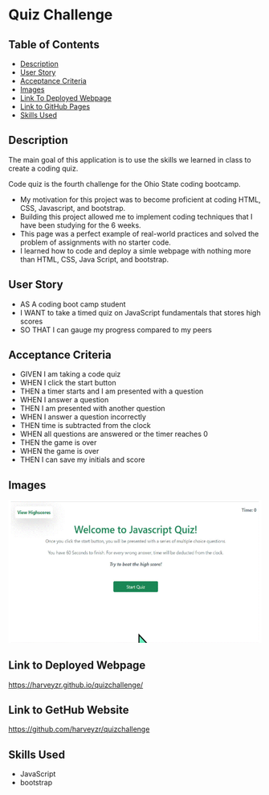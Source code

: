 # Quiz Challenge

## Table of Contents

 - [Description](#description)
 - [User Story](#user-story)
 - [Acceptance Criteria](#acceptance-criteria)
 - [Images](#images)
 - [Link To Deployed Webpage](#link-to-deployed-webpage)
 - [Link to GitHub Pages ](#link-to-gethub-website)
 - [Skills Used](#skills-used)

 ## Description
The main goal of this application is to use the skills we learned in class to create a coding quiz.

 Code quiz is the fourth challenge for the Ohio State coding bootcamp.
-	My motivation for this project was to become proficient at coding HTML, CSS, Javascript, and bootstrap.  
-	Building this project allowed me to implement coding techniques that I have been studying for the 6 weeks. 
-	This page was a perfect example of real-world practices and solved the problem of assignments with no starter code. 
-	I learned how to code and deploy a simle webpage with nothing more than HTML, CSS, Java Script, and bootstrap.  


 ## User Story
- AS A coding boot camp student
- I WANT to take a timed quiz on JavaScript fundamentals that stores high scores
- SO THAT I can gauge my progress compared to my peers
 
 ## Acceptance Criteria
- GIVEN I am taking a code quiz
- WHEN I click the start button
- THEN a timer starts and I am presented with a question
- WHEN I answer a question
- THEN I am presented with another question
- WHEN I answer a question incorrectly
- THEN time is subtracted from the clock
- WHEN all questions are answered or the timer reaches 0
- THEN the game is over
- WHEN the game is over
- THEN I can save my initials and score
 ## Images
![Website Preview](assets/img/quiz%20gif.gif)
 
 ## Link to Deployed Webpage
https://harveyzr.github.io/quizchallenge/
 
## Link to GetHub Website
https://github.com/harveyzr/quizchallenge


 ## Skills Used
- JavaScript
- bootstrap

